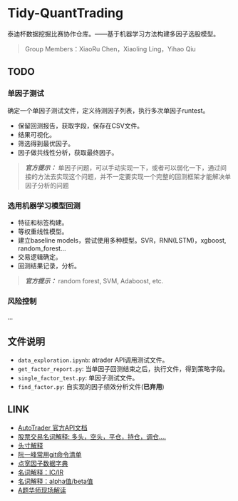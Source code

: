 # Tidy-QuantTrading
泰迪杯数据挖掘比赛协作仓库。——基于机器学习方法构建多因子选股模型。
> Group Members：XiaoRu Chen，Xiaoling Ling，Yihao Qiu

## TODO

### 单因子测试

确定一个单因子测试文件，定义待测因子列表，执行多次单因子runtest。
- 保留回测报告，获取字段，保存在CSV文件。
- 结果可视化。
- 筛选得到最优因子。
- 因子做共线性分析，获取最终因子。

> _**官方提示：**_ 单因子问题，可以手动实现一下，或者可以弱化一下，通过间接的方法去实现这个问题，并不一定要实现一个完整的回测框架才能解决单因子分析的问题

### 选用机器学习模型回测
- 特征和标签构建。
- 等权重线性模型。
- 建立baseline models，尝试使用多种模型。SVR，RNN(LSTM)，xgboost, random_forest...
- 交易逻辑确定。
- 回测结果记录，分析。

> _**官方提示：**_ random forest, SVM, Adaboost, etc.

### 风险控制
...


## 文件说明
- `data_exploration.ipynb`: atrader API调用测试文件。
- `get_factor_report.py`: 当单因子回测结束之后，执行文件，得到策略字段。
- `single_factor_test.py`: 单因子测试文件。
- `find_factor.py`: 自实现的因子绩效分析文件(**已弃用**)




## LINK 
- [AutoTrader 官方API文档](https://www.digquant.com.cn/documents/17#h1-u5FEBu901Fu5F00u59CB-0)
- [股票交易名词解释: 多头，空头，平仓，持仓，调仓....](http://stock.hexun.com/menu/stepbystep/step3.html)
- [头寸解释](https://wiki.mbalib.com/wiki/%E5%A4%B4%E5%AF%B8)
- [阮一峰常用git命令清单](http://www.ruanyifeng.com/blog/2015/12/git-cheat-sheet.html)
- [点宽因子数据字典](https://www.digquant.com.cn/documents/23)
- [名词解释：IC/IR](https://xueqiu.com/1652627245/108835836)
- [名词解释：alpha值/beta值](https://blog.csdn.net/yezi113yezi/article/details/81078128)
- [A题华师现场解读](https://edu.tipdm.org/)
